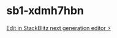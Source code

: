 # sb1-xdmh7hbn

[Edit in StackBlitz next generation editor ⚡️](https://stackblitz.com/~/github.com/diorlond/sb1-xdmh7hbn)